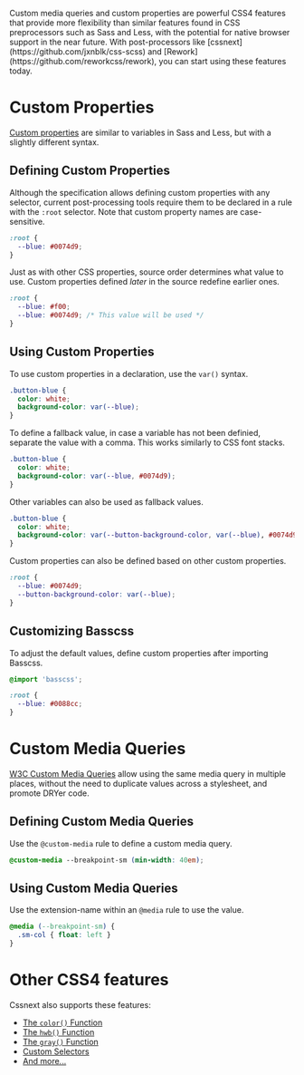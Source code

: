 
<p class="h3">
  Custom media queries and custom properties are powerful CSS4 features that
  provide more flexibility than similar features found in CSS preprocessors such as Sass and Less,
  with the potential for native browser support in the near future.
  With post-processors like [cssnext](https://github.com/jxnblk/css-scss) and [Rework](https://github.com/reworkcss/rework), you can start using these features today.
</p>

# Custom Properties

[Custom properties](http://dev.w3.org/csswg/css-variables/) are similar to variables in Sass and Less, but with a slightly different syntax.

## Defining Custom Properties

Although the specification allows defining custom properties with any selector, current post-processing tools require them to be declared in a rule with the `:root` selector. Note that custom property names are case-sensitive.

```css
:root {
  --blue: #0074d9;
}
```

Just as with other CSS properties, source order determines what value to use. Custom properties defined *later* in the source redefine earlier ones.

```css
:root {
  --blue: #f00;
  --blue: #0074d9; /* This value will be used */
}
```


## Using Custom Properties

To use custom properties in a declaration, use the `var()` syntax.

```css
.button-blue {
  color: white;
  background-color: var(--blue);
}
```

To define a fallback value, in case a variable has not been definied, separate the value with a comma. This works similarly to CSS font stacks.

```css
.button-blue {
  color: white;
  background-color: var(--blue, #0074d9);
}
```

Other variables can also be used as fallback values.

```css
.button-blue {
  color: white;
  background-color: var(--button-background-color, var(--blue), #0074d9);
}
```

Custom properties can also be defined based on other custom properties.

```css
:root {
  --blue: #0074d9;
  --button-background-color: var(--blue);
}
```

## Customizing Basscss

To adjust the default values, define custom properties after importing Basscss.

```css
@import 'basscss';

:root {
  --blue: #0088cc;
}
```


# Custom Media Queries

[W3C Custom Media Queries](http://dev.w3.org/csswg/mediaqueries/#custom-mq) allow using the same media query in multiple places, without the need to duplicate values across a stylesheet, and promote DRYer code.

## Defining Custom Media Queries

Use the `@custom-media` rule to define a custom media query.

```css
@custom-media --breakpoint-sm (min-width: 40em);
```

## Using Custom Media Queries

Use the extension-name within an `@media` rule to use the value.

```css
@media (--breakpoint-sm) {
  .sm-col { float: left }
}
```

# Other CSS4 features

Cssnext also supports these features:

- [The `color()` Function](http://dev.w3.org/csswg/css-color/#modifying-colors)
- [The `hwb()` Function](http://dev.w3.org/csswg/css-color/#the-hwb-notation)
- [The `gray()` Function](http://dev.w3.org/csswg/css-color/#grays)
- [Custom Selectors](http://dev.w3.org/csswg/css-extensions/#custom-selectors)
- [And more...](https://github.com/cssnext/cssnext#features)

